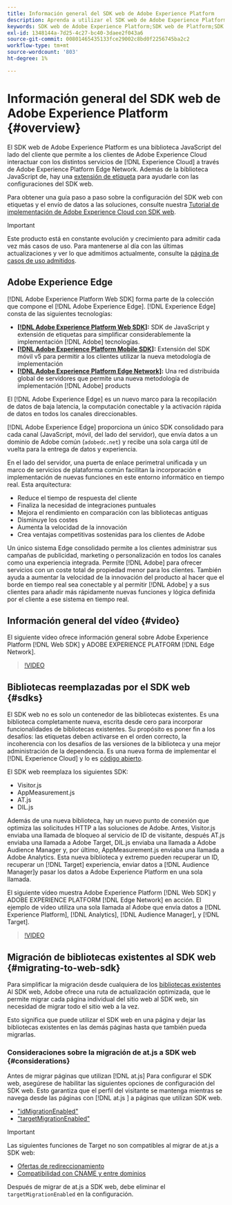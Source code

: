 ```yaml
---
title: Información general del SDK web de Adobe Experience Platform
description: Aprenda a utilizar el SDK web de Adobe Experience Platform para integrar las funcionalidades de Platform en su sitio web.
keywords: SDK web de Adobe Experience Platform;SDK web de Platform;SDK web;edge;Visitor.js;AppMeasurement.js;AT.js;DIL.js;sdk web;SDK web;SDK web;Launch;launch
exl-id: 1348144a-7d25-4c27-bc40-3daee2f043a6
source-git-commit: 00801465435133fce29002c8bd0f2256745ba2c2
workflow-type: tm+mt
source-wordcount: '803'
ht-degree: 1%

---
```


# Información general del SDK web de Adobe Experience Platform {#overview}

El SDK web de Adobe Experience Platform es una biblioteca JavaScript del lado del cliente que permite a los clientes de Adobe Experience Cloud interactuar con los distintos servicios de [!DNL Experience Cloud] a través de Adobe Experience Platform Edge Network. Además de la biblioteca JavaScript de, hay una [extensión de etiqueta](./extension/web-sdk-extension-configuration.md) para ayudarle con las configuraciones del SDK web.

Para obtener una guía paso a paso sobre la configuración del SDK web con etiquetas y el envío de datos a las soluciones, consulte nuestra [Tutorial de implementación de Adobe Experience Cloud con SDK web](https://experienceleague.adobe.com/docs/platform-learn/implement-web-sdk/overview.html?lang=en).

>[!IMPORTANT]
>
>Este producto está en constante evolución y crecimiento para admitir cada vez más casos de uso. Para mantenerse al día con las últimas actualizaciones y ver lo que admitimos actualmente, consulte la [página de casos de uso admitidos](https://github.com/orgs/adobe/projects/18/views/1).

## Adobe Experience Edge

[!DNL Adobe Experience Platform Web SDK] forma parte de la colección que compone el [!DNL Adobe Experience Edge]. [!DNL Experience Edge] consta de las siguientes tecnologías:

* **[[!DNL Adobe Experience Platform Web SDK]](#overview):** SDK de JavaScript y extensión de etiquetas para simplificar considerablemente la implementación [!DNL Adobe] tecnologías.
* **[[!DNL Adobe Experience Platform Mobile SDK]](https://aep-sdks.gitbook.io/docs/getting-started/overview):** Extensión del SDK móvil v5 para permitir a los clientes utilizar la nueva metodología de implementación
* **[[!DNL Adobe Experience Platform Edge Network]](../server-api/overview.md):** Una red distribuida global de servidores que permite una nueva metodología de implementación [!DNL Adobe] products

El [!DNL Adobe Experience Edge] es un nuevo marco para la recopilación de datos de baja latencia, la computación conectable y la activación rápida de datos en todos los canales direccionables.

[!DNL Adobe Experience Edge] proporciona un único SDK consolidado para cada canal (JavaScript, móvil, del lado del servidor), que envía datos a un dominio de Adobe común (`adobedc.net`) y recibe una sola carga útil de vuelta para la entrega de datos y experiencia.

En el lado del servidor, una puerta de enlace perimetral unificada y un marco de servicios de plataforma común facilitan la incorporación e implementación de nuevas funciones en este entorno informático en tiempo real.  Esta arquitectura:

* Reduce el tiempo de respuesta del cliente
* Finaliza la necesidad de integraciones puntuales
* Mejora el rendimiento en comparación con las bibliotecas antiguas
* Disminuye los costes
* Aumenta la velocidad de la innovación
* Crea ventajas competitivas sostenidas para los clientes de Adobe

Un único sistema Edge consolidado permite a los clientes administrar sus campañas de publicidad, marketing o personalización en todos los canales como una experiencia integrada. Permite [!DNL Adobe] para ofrecer servicios con un coste total de propiedad menor para los clientes.  También ayuda a aumentar la velocidad de la innovación del producto al hacer que el borde en tiempo real sea conectable y al permitir [!DNL Adobe] y a sus clientes para añadir más rápidamente nuevas funciones y lógica definida por el cliente a ese sistema en tiempo real.

## Información general del vídeo {#video}

El siguiente vídeo ofrece información general sobre Adobe Experience Platform [!DNL Web SDK] y ADOBE EXPERIENCE PLATFORM [!DNL Edge Network].

>[!VIDEO](https://video.tv.adobe.com/v/34141?quality=12&learn=on)

## Bibliotecas reemplazadas por el SDK web {#sdks}

El SDK web no es solo un contenedor de las bibliotecas existentes. Es una biblioteca completamente nueva, escrita desde cero para incorporar funcionalidades de bibliotecas existentes. Su propósito es poner fin a los desafíos: las etiquetas deben activarse en el orden correcto, la incoherencia con los desafíos de las versiones de la biblioteca y una mejor administración de la dependencia. Es una nueva forma de implementar el [!DNL Experience Cloud] y lo es [código abierto](https://github.com/adobe/alloy).

El SDK web reemplaza los siguientes SDK:

* Visitor.js
* AppMeasurement.js
* AT.js
* DIL.js

Además de una nueva biblioteca, hay un nuevo punto de conexión que optimiza las solicitudes HTTP a las soluciones de Adobe. Antes, Visitor.js enviaba una llamada de bloqueo al servicio de ID de visitante, después AT.js enviaba una llamada a Adobe Target, DIL.js enviaba una llamada a Adobe Audience Manager y, por último, AppMeasurement.js enviaba una llamada a Adobe Analytics. Esta nueva biblioteca y extremo pueden recuperar un ID, recuperar un [!DNL Target] experiencia, enviar datos a [!DNL Audience Manager]y pasar los datos a Adobe Experience Platform en una sola llamada.

El siguiente vídeo muestra Adobe Experience Platform [!DNL Web SDK] y ADOBE EXPERIENCE PLATFORM [!DNL Edge Network] en acción. El ejemplo de vídeo utiliza una sola llamada al Adobe que envía datos a [!DNL Experience Platform], [!DNL Analytics], [!DNL Audience Manager], y [!DNL Target].

>[!VIDEO](https://video.tv.adobe.com/v/34148)

## Migración de bibliotecas existentes al SDK web {#migrating-to-web-sdk}

Para simplificar la migración desde cualquiera de los [bibliotecas existentes](#sdks) Al SDK web, Adobe ofrece una ruta de actualización optimizada, que le permite migrar cada página individual del sitio web al SDK web, sin necesidad de migrar todo el sitio web a la vez.

Esto significa que puede utilizar el SDK web en una página y dejar las bibliotecas existentes en las demás páginas hasta que también pueda migrarlas.

### Consideraciones sobre la migración de at.js a SDK web {#considerations}

Antes de migrar páginas que utilizan [!DNL at.js] Para configurar el SDK web, asegúrese de habilitar las siguientes opciones de configuración del SDK web. Esto garantiza que el perfil del visitante se mantenga mientras se navega desde las páginas con [!DNL at.js ] a páginas que utilizan SDK web.

* [&quot;idMigrationEnabled&quot;](fundamentals/configuring-the-sdk.md#id-migration-enabled)
* [&quot;targetMigrationEnabled&quot;](fundamentals/configuring-the-sdk.md#targetMigrationEnabled)


>[!IMPORTANT]
>
>Las siguientes funciones de Target no son compatibles al migrar de at.js a SDK web:
> * [Ofertas de redireccionamiento](https://experienceleague.adobe.com/docs/target/using/experiences/offers/offer-redirect.html?lang=en)
> * [Compatibilidad con CNAME y entre dominios](https://developer.adobe.com/target/implement/client-side/atjs/atjs-cookies/?lang=en)


Después de migrar de at.js a SDK web, debe eliminar el `targetMigrationEnabled` en la configuración.



